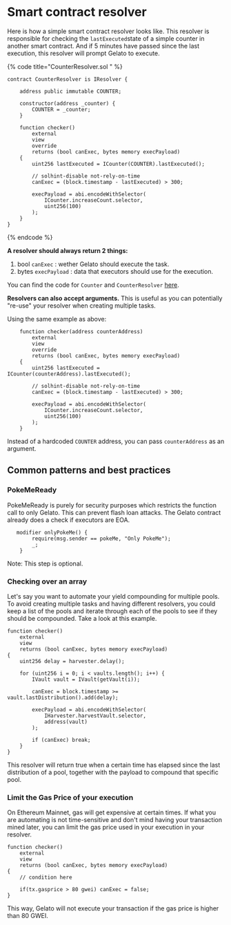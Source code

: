 # Smart contract resolver

Here is how a simple smart contract resolver looks like. This resolver is responsible for checking the `lastExecuted`state of a simple counter in another smart contract. And if 5 minutes have passed since the last execution, this resolver will prompt Gelato to execute.

{% code title="CounterResolver.sol " %}
```solidity
contract CounterResolver is IResolver {

    address public immutable COUNTER;

    constructor(address _counter) {
        COUNTER = _counter;
    }

    function checker()
        external
        view
        override
        returns (bool canExec, bytes memory execPayload)
    {
        uint256 lastExecuted = ICounter(COUNTER).lastExecuted();

        // solhint-disable not-rely-on-time
        canExec = (block.timestamp - lastExecuted) > 300;

        execPayload = abi.encodeWithSelector(
            ICounter.increaseCount.selector,
            uint256(100)
        );
    }
}
```
{% endcode %}

**A resolver should always return 2 things:**

1. bool `canExec` : wether Gelato should execute the task.
2. bytes `execPayload` :  data that executors should use for the execution.

You can find the code for `Counter` and `CounterResolver` [here](https://github.com/gelatodigital/ops/tree/master/contracts/examples/withTreasury).

**Resolvers can also accept arguments.** This is useful as you can potentially "re-use" your resolver when creating multiple tasks.&#x20;

Using the same example as above:

```solidity
    function checker(address counterAddress)
        external
        view
        override
        returns (bool canExec, bytes memory execPayload)
    {
        uint256 lastExecuted = ICounter(counterAddress).lastExecuted();

        // solhint-disable not-rely-on-time
        canExec = (block.timestamp - lastExecuted) > 300;

        execPayload = abi.encodeWithSelector(
            ICounter.increaseCount.selector,
            uint256(100)
        );
    }
```

Instead of a hardcoded `COUNTER` address, you can pass `counterAddress` as an argument.&#x20;

## Common patterns and best practices

### PokeMeReady

PokeMeReady is purely for security purposes which restricts the function call to only Gelato. This can prevent flash loan attacks. The Gelato contract already does a check if executors are EOA.

```solidity
   modifier onlyPokeMe() {
        require(msg.sender == pokeMe, "Only PokeMe");
        _;
    }
```

Note: This step is optional.

### Checking over an array

Let's say you want to automate your yield compounding for multiple pools. To avoid creating multiple tasks and having different resolvers, you could keep a list of the pools and iterate through each of the pools to see if they should be compounded. Take a look at this example.

```solidity
function checker()
	external
	view
	returns (bool canExec, bytes memory execPayload)
{
	uint256 delay = harvester.delay();
	
	for (uint256 i = 0; i < vaults.length(); i++) {
		IVault vault = IVault(getVault(i));

		canExec = block.timestamp >= vault.lastDistribution().add(delay);

		execPayload = abi.encodeWithSelector(
			IHarvester.harvestVault.selector,
			address(vault)
		);

		if (canExec) break;
	}
}
```

This resolver will return true when a certain time has elapsed since the last distribution of a pool, together with the payload to compound that specific pool.&#x20;

### Limit the Gas Price of your execution

On Ethereum Mainnet, gas will get expensive at certain times. If what you are automating is not time-sensitive and don't mind having your transaction mined later, you can limit the gas price used in your execution in your resolver.

```solidity
function checker()
	external
	view
	returns (bool canExec, bytes memory execPayload)
{
	// condition here
	
	if(tx.gasprice > 80 gwei) canExec = false;
}

```

This way, Gelato will not execute your transaction if the gas price is higher than 80 GWEI.&#x20;
